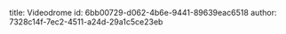 title: Videodrome
id: 6bb00729-d062-4b6e-9441-89639eac6518
author: 7328c14f-7ec2-4511-a24d-29a1c5ce23eb

